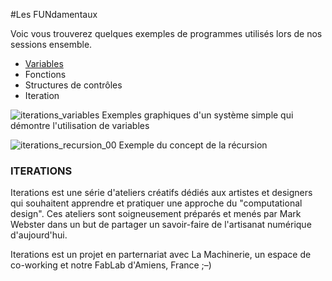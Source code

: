 #Les FUNdamentaux

Voic vous trouverez quelques exemples de programmes utilisés 
lors de nos sessions ensemble. 

- [Variables](https://github.com/FreeArtBureau/ITERATIONS/tree/master/WK_FUNdamentaux_092016/a_VARIABLES)
- Fonctions
- Structures de contrôles
- Iteration

![iterations_variables](https://cloud.githubusercontent.com/assets/1027891/18416724/576becce-781c-11e6-84a0-dbf5eb38b8d7.jpg)
Exemples graphiques d'un système simple qui démontre l'utilisation de variables

![iterations_recursion_00](https://cloud.githubusercontent.com/assets/1027891/18391552/98e66388-76ae-11e6-8917-59dd7123093b.jpg)
Exemple du concept de la récursion


### ITERATIONS

Iterations est une série d'ateliers créatifs dédiés aux artistes et designers qui souhaitent apprendre et pratiquer une approche du "computational design". Ces ateliers sont soigneusement préparés et menés par Mark Webster dans un but de partager un savoir-faire de l'artisanat numérique d'aujourd'hui. 

Iterations est un projet en parternariat avec La Machinerie, un espace de co-working et notre FabLab d'Amiens, France ;–)

